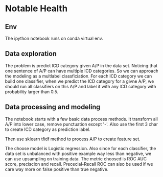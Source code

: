 # Notable Health

## Env

The ipython notebook runs on conda virtual env. 

## Data exploration

The problem is predict ICD category given A/P in the data set. Noticing that one sentence of A/P can have multiple ICD categories. So we can approach the modeling as a multlabel classficiation. For each ICD category we can build one classifier, when we predict the ICD category for a givne A/P, we should run all classifiers on this A/P and label it with any ICD category with probability larger than 0.5.


## Data processing and modeling

The notebook starts with a few basic data process methods. It transform all A/P into lower case, remove punctuation except '-'. Also use the first 3 char to create ICD category as prediction label. 

Then use sklearn tfidf method to process A/P to create feature set. 

The choose model is Logistic regression. Also since for each classifier, the data set is unbalanced with positive example way less than negative, we can use upsampling on training data. The metric choosed is ROC AUC score, preciscion and recall. Prececial-Recall ROC can also be used if we care way more on false positive than true negative. 


